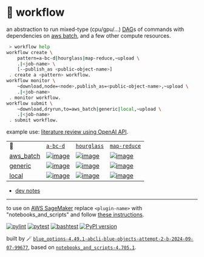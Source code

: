 # 📜 workflow

an abstraction to run mixed-type (cpu/gpu/...) [DAG](https://networkx.org/documentation/stable/reference/classes/digraph.html)s of commands with dependencies on [aws batch](https://aws.amazon.com/batch/), and a few other compute resources.

```bash
 > workflow help
workflow create \
	pattern=a-bc-d|hourglass|map-reduce,~upload \
	.|<job-name> \
	[--publish_as <public-object-name>]
 . create a <pattern> workflow.
workflow monitor \
	~download,node=<node>,publish_as=<public-object-name>,~upload \
	.|<job-name>
 . monitor workflow.
workflow submit \
	~download,dryrun,to=aws_batch|generic|local,~upload \
	.|<job-name>
 . submit workflow.
```

example use: [literature review using OpenAI API](https://github.com/kamangir/openai-commands/tree/main/openai_commands/literature_review).

|   |   |   |   |
| --- | --- | --- | --- |
| 📜 | [`a-bc-d`](./patterns/a-bc-d.dot) | [`hourglass`](./patterns/hourglass.dot) | [`map-reduce`](./patterns/map-reduce.dot) |
| [aws_batch](./runners/aws_batch.py) | [![image](https://kamangir-public.s3.ca-central-1.amazonaws.com/aws_batch-a-bc-d/workflow.gif?raw=true&random=ZBY5aBlicDBp7tzV)](https://kamangir-public.s3.ca-central-1.amazonaws.com/aws_batch-a-bc-d/workflow.gif?raw=true&random=ZBY5aBlicDBp7tzV) | [![image](https://kamangir-public.s3.ca-central-1.amazonaws.com/aws_batch-hourglass/workflow.gif?raw=true&random=TBCy6IrccBWC00ee)](https://kamangir-public.s3.ca-central-1.amazonaws.com/aws_batch-hourglass/workflow.gif?raw=true&random=TBCy6IrccBWC00ee) | [![image](https://kamangir-public.s3.ca-central-1.amazonaws.com/aws_batch-map-reduce/workflow.gif?raw=true&random=AHLAs1fPUMMkwk5b)](https://kamangir-public.s3.ca-central-1.amazonaws.com/aws_batch-map-reduce/workflow.gif?raw=true&random=AHLAs1fPUMMkwk5b) |
| [generic](./runners/generic.py) | [![image](https://kamangir-public.s3.ca-central-1.amazonaws.com/generic-a-bc-d/workflow.gif?raw=true&random=6DpHycCLFNRhHB4u)](https://kamangir-public.s3.ca-central-1.amazonaws.com/generic-a-bc-d/workflow.gif?raw=true&random=6DpHycCLFNRhHB4u) | [![image](https://kamangir-public.s3.ca-central-1.amazonaws.com/generic-hourglass/workflow.gif?raw=true&random=sQUZuyvt2mte4mTN)](https://kamangir-public.s3.ca-central-1.amazonaws.com/generic-hourglass/workflow.gif?raw=true&random=sQUZuyvt2mte4mTN) | [![image](https://kamangir-public.s3.ca-central-1.amazonaws.com/generic-map-reduce/workflow.gif?raw=true&random=TO3BMMyl9dYESjRA)](https://kamangir-public.s3.ca-central-1.amazonaws.com/generic-map-reduce/workflow.gif?raw=true&random=TO3BMMyl9dYESjRA) |
| [local](./runners/local.py) | [![image](https://kamangir-public.s3.ca-central-1.amazonaws.com/local-a-bc-d/workflow.gif?raw=true&random=wum80SBdLzYnXfGJ)](https://kamangir-public.s3.ca-central-1.amazonaws.com/local-a-bc-d/workflow.gif?raw=true&random=wum80SBdLzYnXfGJ) | [![image](https://kamangir-public.s3.ca-central-1.amazonaws.com/local-hourglass/workflow.gif?raw=true&random=iyxTf5aiUIyJHh2S)](https://kamangir-public.s3.ca-central-1.amazonaws.com/local-hourglass/workflow.gif?raw=true&random=iyxTf5aiUIyJHh2S) | [![image](https://kamangir-public.s3.ca-central-1.amazonaws.com/local-map-reduce/workflow.gif?raw=true&random=zzfwYXYBj2OrYvaW)](https://kamangir-public.s3.ca-central-1.amazonaws.com/local-map-reduce/workflow.gif?raw=true&random=zzfwYXYBj2OrYvaW) |

- [dev notes](https://arash-kamangir.medium.com/%EF%B8%8F-openai-experiments-54-e49117dc69ef)

---

to use on [AWS SageMaker](https://aws.amazon.com/sagemaker/) replace `<plugin-name>` with "notebooks_and_scripts" and follow [these instructions](https://github.com/kamangir/notebooks-and-scripts/blob/main/SageMaker.md).

[![pylint](https://github.com/kamangir/notebooks-and-scripts/actions/workflows/pylint.yml/badge.svg)](https://github.com/kamangir/notebooks-and-scripts/actions/workflows/pylint.yml) [![pytest](https://github.com/kamangir/notebooks-and-scripts/actions/workflows/pytest.yml/badge.svg)](https://github.com/kamangir/notebooks-and-scripts/actions/workflows/pytest.yml) [![bashtest](https://github.com/kamangir/notebooks-and-scripts/actions/workflows/bashtest.yml/badge.svg)](https://github.com/kamangir/notebooks-and-scripts/actions/workflows/bashtest.yml) [![PyPI version](https://img.shields.io/pypi/v/notebooks-and-scripts.svg)](https://pypi.org/project/notebooks-and-scripts/)

built by 🪄 [`blue_options-4.49.1-abcli-blue-objects-attempt-2-b-2024-09-07-99677`](https://github.com/kamangir/awesome-bash-cli), based on [`notebooks_and_scripts-4.705.1`](https://github.com/kamangir/notebooks-and-scripts).
